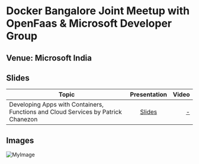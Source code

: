 # Docker Bangalore Joint Meetup with OpenFaas & Microsoft Developer Group

## Venue: Microsoft India

## Slides


| Topic        | Presentation          | Video  |
| ------------- |:-------------:| -----:|
| Developing Apps with Containers, Functions and Cloud Services by Patrick Chanezon| [Slides](https://www.slideshare.net/chanezon/gids-2019-developing-apps-with-containers-functions-and-cloud-services) | [ - ]() |


## Images

![MyImage](https://github.com/collabnix/dockerbangalore/blob/master/slides/2018-01-19-JointMeetup-Dockercon-Kubecon-Updates/images/600_477936479.jpeg)

